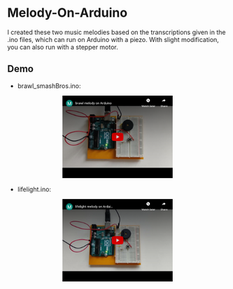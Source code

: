# Melody-On-Arduino
I created these two music melodies based on the transcriptions given in the .ino files, which can run on Arduino with a piezo. With slight modification, you can also run with a stepper motor.

## Demo

- brawl_smashBros.ino:
<div align="center">
<a href="https://www.youtube.com/watch?v=T-aODkX8eI8">
<img src="./images/brawl_smashBros.png" width="50%">
</a>
</div>

- lifelight.ino:
<div align="center">
<a href="https://www.youtube.com/watch?v=cgQMJYpEPG4">
<img src="./images/lifelight.png" width="50%">
</a>
</div>